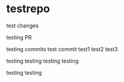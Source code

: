 # testrepo

test changes

testing PR

testing commits
test commit
test1
test2
test3

testing
testing
testing
testing

testing
testing
